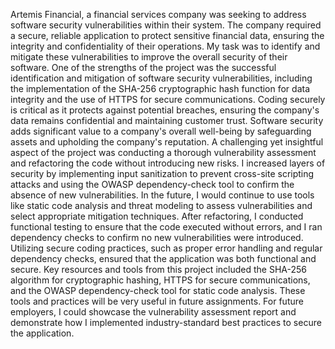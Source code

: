 Artemis Financial, a financial services company was seeking to address software security vulnerabilities within their system. The company required a secure, reliable application to protect sensitive financial data, ensuring the integrity and confidentiality of their operations. My task was to identify and mitigate these vulnerabilities to improve the overall security of their software. One of the strengths of the project was the successful identification and mitigation of software security vulnerabilities, including the implementation of the SHA-256 cryptographic hash function for data integrity and the use of HTTPS for secure communications. Coding securely is critical as it protects against potential breaches, ensuring the company's data remains confidential and maintaining customer trust. Software security adds significant value to a company's overall well-being by safeguarding assets and upholding the company's reputation. A challenging yet insightful aspect of the project was conducting a thorough vulnerability assessment and refactoring the code without introducing new risks. I increased layers of security by implementing input sanitization to prevent cross-site scripting attacks and using the OWASP dependency-check tool to confirm the absence of new vulnerabilities. In the future, I would continue to use tools like static code analysis and threat modeling to assess vulnerabilities and select appropriate mitigation techniques. After refactoring, I conducted functional testing to ensure that the code executed without errors, and I ran dependency checks to confirm no new vulnerabilities were introduced. Utilizing secure coding practices, such as proper error handling and regular dependency checks, ensured that the application was both functional and secure. Key resources and tools from this project included the SHA-256 algorithm for cryptographic hashing, HTTPS for secure communications, and the OWASP dependency-check tool for static code analysis. These tools and practices will be very useful in future assignments. For future employers, I could showcase the vulnerability assessment report and demonstrate how I implemented industry-standard best practices to secure the application​. 
